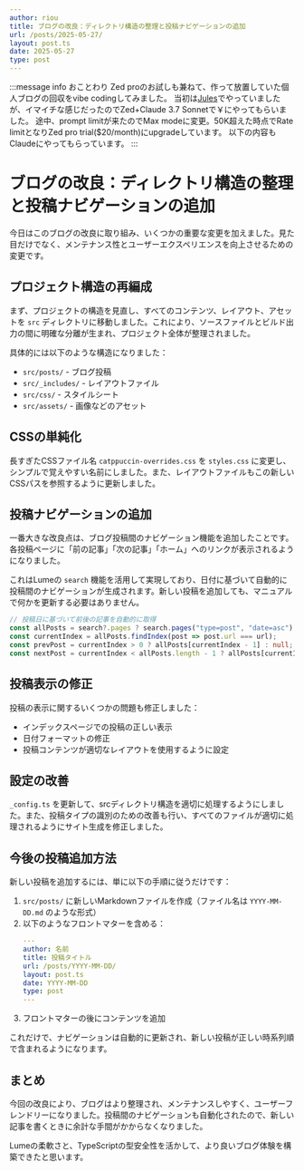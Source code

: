 ```yaml
---
author: riou
title: ブログの改良：ディレクトリ構造の整理と投稿ナビゲーションの追加
url: /posts/2025-05-27/
layout: post.ts
date: 2025-05-27
type: post
---
```


:::message info おことわり
Zed proのお試しも兼ねて、作って放置していた個人ブログの回収をvibe codingしてみました。
当初は[Jules](https://jules.google.com/)でやっていましたが、イマイチな感じだったのでZed+Claude 3.7 Sonnetで￥にやってもらいました。
途中、prompt limitが来たのでMax modeに変更。50K超えた時点でRate limitとなりZed pro trial($20/month)にupgradeしています。
以下の内容もClaudeにやってもらっています。
:::

# ブログの改良：ディレクトリ構造の整理と投稿ナビゲーションの追加

今日はこのブログの改良に取り組み、いくつかの重要な変更を加えました。見た目だけでなく、メンテナンス性とユーザーエクスペリエンスを向上させるための変更です。

## プロジェクト構造の再編成

まず、プロジェクトの構造を見直し、すべてのコンテンツ、レイアウト、アセットを `src` ディレクトリに移動しました。これにより、ソースファイルとビルド出力の間に明確な分離が生まれ、プロジェクト全体が整理されました。

具体的には以下のような構造になりました：
- `src/posts/` - ブログ投稿
- `src/_includes/` - レイアウトファイル
- `src/css/` - スタイルシート
- `src/assets/` - 画像などのアセット

## CSSの単純化

長すぎたCSSファイル名 `catppuccin-overrides.css` を `styles.css` に変更し、シンプルで覚えやすい名前にしました。また、レイアウトファイルもこの新しいCSSパスを参照するように更新しました。

## 投稿ナビゲーションの追加

一番大きな改良点は、ブログ投稿間のナビゲーション機能を追加したことです。各投稿ページに「前の記事」「次の記事」「ホーム」へのリンクが表示されるようになりました。

これはLumeの `search` 機能を活用して実現しており、日付に基づいて自動的に投稿間のナビゲーションが生成されます。新しい投稿を追加しても、マニュアルで何かを更新する必要はありません。

```typescript
// 投稿日に基づいて前後の記事を自動的に取得
const allPosts = search?.pages ? search.pages("type=post", "date=asc") : [];
const currentIndex = allPosts.findIndex(post => post.url === url);
const prevPost = currentIndex > 0 ? allPosts[currentIndex - 1] : null;
const nextPost = currentIndex < allPosts.length - 1 ? allPosts[currentIndex + 1] : null;
```

## 投稿表示の修正

投稿の表示に関するいくつかの問題も修正しました：
- インデックスページでの投稿の正しい表示
- 日付フォーマットの修正
- 投稿コンテンツが適切なレイアウトを使用するように設定

## 設定の改善

`_config.ts` を更新して、srcディレクトリ構造を適切に処理するようにしました。また、投稿タイプの識別のための改善も行い、すべてのファイルが適切に処理されるようにサイト生成を修正しました。

## 今後の投稿追加方法

新しい投稿を追加するには、単に以下の手順に従うだけです：

1. `src/posts/` に新しいMarkdownファイルを作成（ファイル名は `YYYY-MM-DD.md` のような形式）
2. 以下のようなフロントマターを含める：
   ```yaml
   ---
   author: 名前
   title: 投稿タイトル
   url: /posts/YYYY-MM-DD/
   layout: post.ts
   date: YYYY-MM-DD
   type: post
   ---
   ```
3. フロントマターの後にコンテンツを追加

これだけで、ナビゲーションは自動的に更新され、新しい投稿が正しい時系列順で含まれるようになります。

## まとめ

今回の改良により、ブログはより整理され、メンテナンスしやすく、ユーザーフレンドリーになりました。投稿間のナビゲーションも自動化されたので、新しい記事を書くときに余計な手間がかからなくなりました。

Lumeの柔軟さと、TypeScriptの型安全性を活かして、より良いブログ体験を構築できたと思います。
